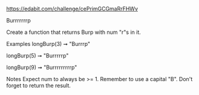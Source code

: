 https://edabit.com/challenge/cePrimGCGmaRrFHWv

Burrrrrrrp

Create a function that returns Burp with num "r"s in it.

Examples
longBurp(3) ➞ "Burrrp"

longBurp(5) ➞ "Burrrrrp"

longBurp(9) ➞ "Burrrrrrrrrp"

Notes
Expect num to always be >= 1.
Remember to use a capital "B".
Don't forget to return the result.